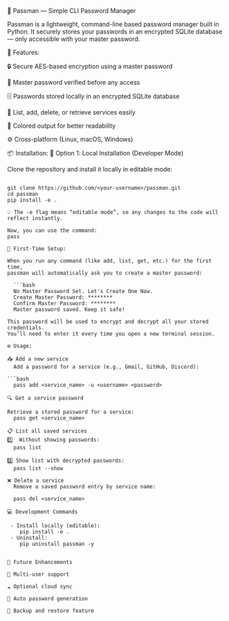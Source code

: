 
🔐 Passman — Simple CLI Password Manager

Passman is a lightweight, command-line based password manager built in Python.
It securely stores your passwords in an encrypted SQLite database — only accessible with your master password.

🚀 Features:

  🔒 Secure AES-based encryption using a master password

  🧠 Master password verified before any access

  🗄️ Passwords stored locally in an encrypted SQLite database

  📜 List, add, delete, or retrieve services easily

  🎨 Colored output for better readability

  ⚙️ Cross-platform (Linux, macOS, Windows)

📦 Installation:
  🧩 Option 1: Local Installation (Developer Mode)

  Clone the repository and install it locally in editable mode:
  ```bash:

  git clone https://github.com/<your-username>/passman.git
  cd passman
  pip install -e .

💡 The -e flag means “editable mode”, so any changes to the code will reflect instantly.

  Now, you can use the command:
  pass
  
🔑 First-Time Setup:

  When you run any command (like add, list, get, etc.) for the first time,
  passman will automatically ask you to create a master password:

    ```bash
    No Master Password Set. Let's Create One Now.
    Create Master Password: ********
    Confirm Master Password: ********
    Master password saved. Keep it safe!

  This password will be used to encrypt and decrypt all your stored credentials.
  You’ll need to enter it every time you open a new terminal session.

⚙️ Usage:

  📥 Add a new service
    Add a password for a service (e.g., Gmail, GitHub, Discord):

  ```bash
    pass add <service_name> -u <username> <password>

  🔍 Get a service password

  Retrieve a stored password for a service:
    pass get <service_name>

  📋 List all saved services
  1️⃣  Without showing passwords:
    pass list

  2️⃣ Show list with decrypted passwords: 
    pass list --show

  ❌ Delete a service
    Remove a saved password entry by service name:

    pass del <service_name>

💻 Development Commands 

   - Install locally (editable):
      pip install -e .
   - Uninstall:
      pip uninstall passman -y


🧠 Future Enhancements

  🔐 Multi-user support

  ☁️ Optional cloud sync

  🧩 Auto password generation

  🧰 Backup and restore feature